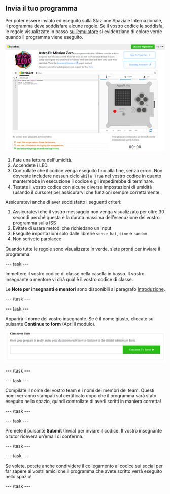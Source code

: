 ## Invia il tuo programma

Per poter essere inviato ed eseguito sulla Stazione Spaziale Internazionale, il programma deve soddisfare alcune regole. Se il vostro codice le soddisfa, le regole visualizzate in basso [sull’emulatore](https://trinket.io/mission-zero) si evidenziano di colore verde quando il programma viene eseguito.

![Uno screenshot delle pagine di Mission Zero Trinket che mostra il pulsante di invio e i controlli dei criteri a sinistra. I primi due ("legge umidità" e "usa i LED") sono in arancione, quello in basso ("funziona senza errori") è verde ](images/validation.png)

1. Fate una lettura dell'umidità.
1. Accendete i LED.
1. Controllate che il codice venga eseguito fino alla fine, senza errori. Non dovreste includere nessun ciclo `while True` nel vostro codice in quanto manterrebbe in esecuzione il codice e gli impedirebbe di terminare.
1. Testate il vostro codice con alcune diverse impostazioni di umidità (usando il cursore) per assicurarvi che funzioni sempre correttamente.

Assicuratevi anche di aver soddisfatto i seguenti criteri:

1. Assicuratevi che il vostro messaggio non venga visualizzato per oltre 30 secondi perché questa è la durata massima dell’esecuzione del vostro programma sulla ISS
1. Evitate di usare metodi che richiedano un input
1. Eseguite importazioni solo dalle librerie `sense_hat`, `time` e `random`
1. Non scrivete parolacce

Quando tutte le regole sono visualizzate in verde, siete pronti per inviare il programma.

--- task ---

Immettere il vostro codice di classe nella casella in basso. Il vostro insegnante o mentore vi dirà qual è il vostro codice di classe.

Le **Note per insegnanti e mentori** sono disponibili al paragrafo [Introduzione](https://projects.raspberrypi.org/it-IT/projects/astro-pi-mission-zero/1).

--- /task ---

--- task ---

Apparirà il nome del vostro insegnante. Se è il nome giusto, cliccate sul pulsante **Continue to form** (Apri il modulo).

![Apri il modulo](images/continue-to-form.png)

--- /task ---

--- task ---

Compilate il nome del vostro team e i nomi dei membri del team. Questi nomi verranno stampati sul certificato dopo che il programma sarà stato eseguito nello spazio, quindi controllate di averli scritti in maniera corretta!

--- /task ---

--- task ---

Premete il pulsante **Submit** (Invia) per inviare il codice. Il vostro insegnante o tutor riceverà un’email di conferma.

--- /task ---

--- task ---

Se volete, potete anche condividere il collegamento al codice sui social per far sapere ai vostri amici che il programma che avete scritto verrà eseguito nello spazio!

--- /task ---
